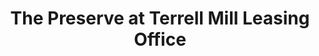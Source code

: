 ---
title: "The Preserve at Terrell Mill Leasing Office"
url: /marietta/the-preserve-at-terrell-mill-leasing-office/
shop: Allgemein
---